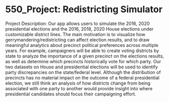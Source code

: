 # 550_Project: Redistricting Simulator

Project Description: Our app allows users to simulate the 2016, 2020 presidential elections and the 2016, 2018, 2020 House elections under customizable district lines. The main motivation is to visualize how gerrymandering/redistricting can affect election results, and to draw meaningful analytics about precinct political preferences across multiple years. For example, campaigners will be able to create voting districts by state to analyze the importance of a given precinct on the elections results, as well as determine which precincts historically vote for which party. Our two datasets on House and presidential elections will be used to identify party discrepancies on the state/federal level. Although the distribution of precincts has no material impact on the outcome of a federal presidential election, we still think an analysis of how districts change from being associated with one party to another would provide insight into where presidential candidates should focus their campaigning effort.
